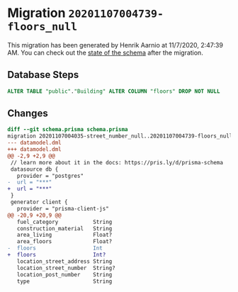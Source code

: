 # Migration `20201107004739-floors_null`

This migration has been generated by Henrik Aarnio at 11/7/2020, 2:47:39 AM.
You can check out the [state of the schema](./schema.prisma) after the migration.

## Database Steps

```sql
ALTER TABLE "public"."Building" ALTER COLUMN "floors" DROP NOT NULL
```

## Changes

```diff
diff --git schema.prisma schema.prisma
migration 20201107004035-street_number_null..20201107004739-floors_null
--- datamodel.dml
+++ datamodel.dml
@@ -2,9 +2,9 @@
 // learn more about it in the docs: https://pris.ly/d/prisma-schema
 datasource db {
   provider = "postgres"
-  url = "***"
+  url = "***"
 }
 generator client {
   provider = "prisma-client-js"
@@ -20,9 +20,9 @@
   fuel_category           String
   construction_material   String
   area_living             Float?
   area_floors             Float?
-  floors                  Int
+  floors                  Int?
   location_street_address String
   location_street_number  String?
   location_post_number    String
   type                    String
```


